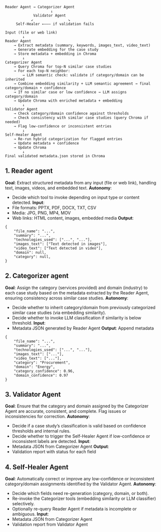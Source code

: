 ```
Reader Agent → Categorizer Agent
                     ↓
             Validator Agent
            ↙                ↘
     Self-Healer ←––– if validation fails
```
```
Input (file or web link)
        ↓
Reader Agent
    → Extract metadata (summary, keywords, images_text, video_text)
    → Generate embedding for the case study
    → Store metadata + embedding in Chroma
        ↓
Categorizer Agent
    → Query Chroma for top-N similar case studies
    → For each top-N neighbor:
        → LLM semantic check: validate if category/domain can be inherited
    → Combine embedding similarity + LLM semantic agreement → final category/domain + confidence
    → If no similar case or low confidence → LLM assigns category/domain
    → Update Chroma with enriched metadata + embedding
        ↓
Validator Agent
    → Check category/domain confidence against thresholds
    → Check consistency with similar case studies (query Chroma if needed)
    → Flag low-confidence or inconsistent entries
        ↓
Self-Healer Agent
    → Re-run hybrid categorization for flagged entries
    → Update metadata + confidence
    → Update Chroma
        ↓
Final validated metadata.json stored in Chroma
```
## 1. Reader agent
**Goal**: Extract structured metadata from any input (file or web link), handling text, images, videos, and embedded text.
**Autonomy**: 
- Decide which tool to invoke depending on input type or content detected.
**Input**:
- File formats: PPTX, PDF, DOCX, TXT, CSV
- Media: JPG, PNG, MP4, MOV
- Web links: HTML content, images, embedded media
**Output**:
```
{
    "file_name": "...",
    "summary": "...",
    "technologies_used": ["...", "..."],
    "images_text": ["Text detected in images"],
    "video_text": ["Text detected in video"],
    "domain": null,
    "category": null,
}
```

## 2. Categorizer agent
**Goal**: Assign the category (services provided) and domain (industry) to each case study based on the metadata extracted by the Reader Agent, ensuring consistency across similar case studies.
**Autonomy**:
- Decide whether to inherit category/domain from previously categorized similar case studies (via embedding similarity).
- Decide whether to invoke LLM classification if similarity is below threshold.
**Input**:
- Metadata JSON generated by Reader Agent
**Output**: Append metadata
```
{
    "file_name": "...",
    "summary": "...",
    "technologies_used": ["...", "..."],
    "images_text": ["..."],
    "video_text": ["..."],
    "category": "Procurement",
    "domain": "Energy",
    "category_confidence": 0.96,
    "domain_confidence": 0.97
}

```

## 3. Validator Agent
**Goal**: Ensure that the category and domain assigned by the Categorizer Agent are accurate, consistent, and complete. Flag issues or inconsistencies for correction.
**Autonomy**:
- Decide if a case study’s classification is valid based on confidence thresholds and internal rules.
- Decide whether to trigger the Self-Healer Agent if low-confidence or inconsistent labels are detected.
**Input**:
- Metadata JSON from Categorizer Agent
**Output**:
- Validation report with status for each field

## 4. Self-Healer Agent
**Goal**: Automatically correct or improve any low-confidence or inconsistent category/domain assignments identified by the Validator Agent.
**Autonomy**:
- Decide which fields need re-generation (category, domain, or both).
- Re-invoke the Categorizer tools (embedding similarity or LLM classifier) selectively.
- Optionally re-query Reader Agent if metadata is incomplete or ambiguous.
**Input**:
- Metadata JSON from Categorizer Agent
- Validation report from Validator Agent
